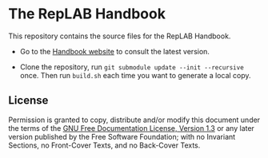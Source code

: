 # The RepLAB Handbook

This repository contains the source files for the RepLAB Handbook.

- Go to the [Handbook website](https://replab.github.io/book/) to consult the latest version.

- Clone the repository, run `git submodule update --init --recursive` once. Then run `build.sh` each time you want to generate a local copy.

## License

Permission is granted to copy, distribute and/or modify this document under the terms of the [GNU Free Documentation License, Version 1.3](https://github.com/replab/book/blob/main/LICENSE) or any later version published by the Free Software Foundation; with no Invariant Sections, no Front-Cover Texts, and no Back-Cover Texts.
